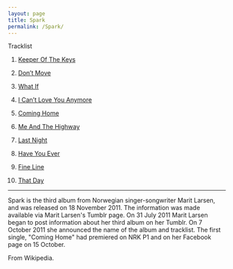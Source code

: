 ```yaml
---
layout: page
title: Spark
permalink: /Spark/
---
```

Tracklist

 01. [Keeper Of The Keys](/Spark/Keeper-Of-The-Keys.html)

 02. [Don’t Move](/Spark/Dont-Move.html)

 03. [What If](/Spark/What-If.html)

 04. [I Can’t Love You Anymore](/Spark/I-Cant-Love-You-Anymore.html)

 05. [Coming Home](/Spark/Coming-Home.html)

 06. [Me And The Highway](/Spark/Me-And-The-Highway.html)

 07. [Last Night](/Spark/Last-Night.html)

 08. [Have You Ever](/Spark/Have-You-Ever.html)

 09. [Fine Line](/Spark/Fine-Line.html)

 10. [That Day](/Spark/That-Day.html)
<hr />
Spark is the third album from Norwegian singer-songwriter Marit Larsen, and was released on 18 November 2011. The information was made available via Marit Larsen's Tumblr page. On 31 July 2011 Marit Larsen began to post information about her third album on her Tumblr. On 7 October 2011 she announced the name of the album and tracklist. The first single, "Coming Home" had premiered on NRK P1 and on her Facebook page on 15 October.

From Wikipedia.